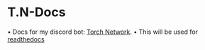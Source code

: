 # T.N-Docs
• Docs for my discord bot: [Torch Network](https://v.ht/torchnetwork-BotInvite).
• This will be used for [readthedocs](readthedocs.io)
